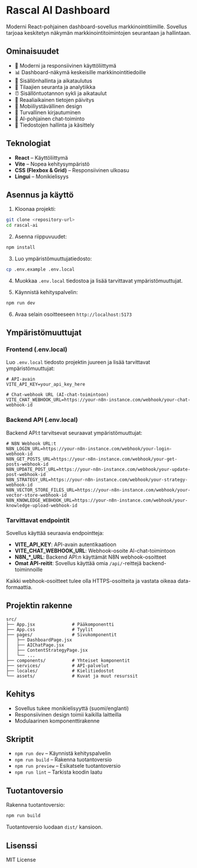 # Rascal AI Dashboard

Moderni React-pohjainen dashboard-sovellus markkinointitiimille. Sovellus tarjoaa keskitetyn näkymän markkinointitoimintojen seurantaan ja hallintaan.

## Ominaisuudet

- 🎨 Moderni ja responsiivinen käyttöliittymä
- 📊 Dashboard-näkymä keskeisille markkinointitiedoille
- 📝 Sisällönhallinta ja aikataulutus
- 👥 Tilaajien seuranta ja analytiikka
- ⏰ Sisällöntuotannon sykli ja aikataulut
- 🔄 Reaaliaikainen tietojen päivitys
- 📱 Mobiiliystävällinen design
- 🔐 Turvallinen kirjautuminen
- 🤖 AI-pohjainen chat-toiminto
- 📁 Tiedostojen hallinta ja käsittely

## Teknologiat

- **React** – Käyttöliittymä
- **Vite** – Nopea kehitysympäristö
- **CSS (Flexbox & Grid)** – Responsiivinen ulkoasu
- **Lingui** – Monikielisyys

## Asennus ja käyttö

1. Kloonaa projekti:
```bash
git clone <repository-url>
cd rascal-ai
```

2. Asenna riippuvuudet:
```bash
npm install
```

3. Luo ympäristömuuttujatiedosto:
```bash
cp .env.example .env.local
```

4. Muokkaa `.env.local` tiedostoa ja lisää tarvittavat ympäristömuuttujat.

5. Käynnistä kehityspalvelin:
```bash
npm run dev
```

6. Avaa selain osoitteeseen `http://localhost:5173`

## Ympäristömuuttujat

### Frontend (.env.local)

Luo `.env.local` tiedosto projektin juureen ja lisää tarvittavat ympäristömuuttujat:

```env
# API-avain
VITE_API_KEY=your_api_key_here

# Chat-webhook URL (AI-chat-toimintoon)
VITE_CHAT_WEBHOOK_URL=https://your-n8n-instance.com/webhook/your-chat-webhook-id
```

### Backend API (.env.local)

Backend API:t tarvitsevat seuraavat ympäristömuuttujat:

```env
# N8N Webhook URL:t
N8N_LOGIN_URL=https://your-n8n-instance.com/webhook/your-login-webhook-id
N8N_GET_POSTS_URL=https://your-n8n-instance.com/webhook/your-get-posts-webhook-id
N8N_UPDATE_POST_URL=https://your-n8n-instance.com/webhook/your-update-post-webhook-id
N8N_STRATEGY_URL=https://your-n8n-instance.com/webhook/your-strategy-webhook-id
N8N_VECTOR_STORE_FILES_URL=https://your-n8n-instance.com/webhook/your-vector-store-webhook-id
N8N_KNOWLEDGE_WEBHOOK_URL=https://your-n8n-instance.com/webhook/your-knowledge-upload-webhook-id
```

### Tarvittavat endpointit

Sovellus käyttää seuraavia endpointteja:

- **VITE_API_KEY**: API-avain autentikaatioon
- **VITE_CHAT_WEBHOOK_URL**: Webhook-osoite AI-chat-toimintoon
- **N8N_*_URL**: Backend API:n käyttämät N8N webhook-osoitteet
- **Omat API-reitit**: Sovellus käyttää omia `/api/`-reittejä backend-toiminnoille

Kaikki webhook-osoitteet tulee olla HTTPS-osoitteita ja vastata oikeaa data-formaattia.

## Projektin rakenne

```
src/
├── App.jsx              # Pääkomponentti
├── App.css              # Tyylit
├── pages/               # Sivukomponentit
│   ├── DashboardPage.jsx
│   ├── AIChatPage.jsx
│   ├── ContentStrategyPage.jsx
│   └── ...
├── components/          # Yhteiset komponentit
├── services/            # API-palvelut
├── locales/             # Kielitiedostot
└── assets/              # Kuvat ja muut resurssit
```

## Kehitys

- Sovellus tukee monikielisyyttä (suomi/englanti)
- Responsiivinen design toimii kaikilla laitteilla
- Modulaarinen komponenttirakenne

## Skriptit

- `npm run dev` – Käynnistä kehityspalvelin
- `npm run build` – Rakenna tuotantoversio
- `npm run preview` – Esikatsele tuotantoversio
- `npm run lint` – Tarkista koodin laatu

## Tuotantoversio

Rakenna tuotantoversio:

```bash
npm run build
```

Tuotantoversio luodaan `dist/` kansioon.

## Lisenssi

MIT License
